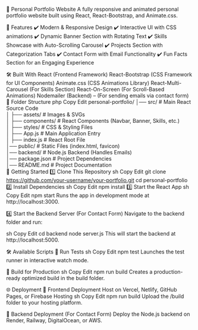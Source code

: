 🚀 Personal Portfolio Website
A fully responsive and animated personal portfolio website built using React, React-Bootstrap, and Animate.css.

🔹 Features
✔️ Modern & Responsive Design
✔️ Interactive UI with CSS animations
✔️ Dynamic Banner Section with Rotating Text
✔️ Skills Showcase with Auto-Scrolling Carousel
✔️ Projects Section with Categorization Tabs
✔️ Contact Form with Email Functionality
✔️ Fun Facts Section for an Engaging Experience

🛠 Built With
React (Frontend Framework)
React-Bootstrap (CSS Framework for UI Components)
Animate.css (CSS Animations Library)
React-Multi-Carousel (For Skills Section)
React-On-Screen (For Scroll-Based Animations)
Nodemailer (Backend) – (For sending emails via contact form)
📂 Folder Structure
php
Copy
Edit
personal-portfolio/
│── src/                   # Main React Source Code  
│   ├── assets/            # Images & SVGs  
│   ├── components/        # React Components (Navbar, Banner, Skills, etc.)  
│   ├── styles/            # CSS & Styling Files  
│   ├── App.js             # Main Application Entry  
│   ├── index.js           # React Root File  
│── public/                # Static Files (index.html, favicon)  
│── backend/               # Node.js Backend (Handles Emails)  
│── package.json           # Project Dependencies  
│── README.md              # Project Documentation  
🚀 Getting Started
1️⃣ Clone This Repository
sh
Copy
Edit
git clone https://github.com/your-username/your-portfolio.git
cd personal-portfolio
2️⃣ Install Dependencies
sh
Copy
Edit
npm install
3️⃣ Start the React App
sh
Copy
Edit
npm start
Runs the app in development mode at http://localhost:3000.

4️⃣ Start the Backend Server (For Contact Form)
Navigate to the backend folder and run:

sh
Copy
Edit
cd backend
node server.js
This will start the backend at http://localhost:5000.

🛠 Available Scripts
🔹 Run Tests
sh
Copy
Edit
npm test
Launches the test runner in interactive watch mode.

🔹 Build for Production
sh
Copy
Edit
npm run build
Creates a production-ready optimized build in the build folder.

🌐 Deployment
🔹 Frontend Deployment
Host on Vercel, Netlify, GitHub Pages, or Firebase Hosting
sh
Copy
Edit
npm run build
Upload the /build folder to your hosting platform.

🔹 Backend Deployment (For Contact Form)
Deploy the Node.js backend on Render, Railway, DigitalOcean, or AWS.
